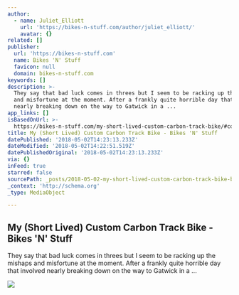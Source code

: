 ```yaml
---
author:
  - name: Juliet_Elliott
    url: 'https://bikes-n-stuff.com/author/juliet_elliott/'
    avatar: {}
related: []
publisher:
  url: 'https://bikes-n-stuff.com'
  name: Bikes 'N' Stuff
  favicon: null
  domain: bikes-n-stuff.com
keywords: []
description: >-
  They say that bad luck comes in threes but I seem to be racking up the mishaps
  and misfortune at the moment. After a frankly quite horrible day that involved
  nearly breaking down on the way to Gatwick in a ...
app_links: []
isBasedOnUrl: >-
  https://bikes-n-stuff.com/my-short-lived-custom-carbon-track-bike/#comment-6771
title: My (Short Lived) Custom Carbon Track Bike - Bikes 'N' Stuff
datePublished: '2018-05-02T14:23:13.233Z'
dateModified: '2018-05-02T14:22:51.519Z'
datePublishedOriginal: '2018-05-02T14:23:13.233Z'
via: {}
inFeed: true
starred: false
sourcePath: _posts/2018-05-02-my-short-lived-custom-carbon-track-bike-bikes-n-stuff.md
_context: 'http://schema.org'
_type: MediaObject

---
```

<article style=""><h1>My (Short Lived) Custom Carbon Track Bike - Bikes 'N' Stuff</h1><p>They say that bad luck comes in threes but I seem to be racking up the mishaps and misfortune at the moment. After a frankly quite horrible day that involved nearly breaking down on the way to Gatwick in a ...</p><img src="https://bikes-n-stuff.com/wp-content/uploads/2018/05/S43A8470-1600x1067.jpg" /></article>
